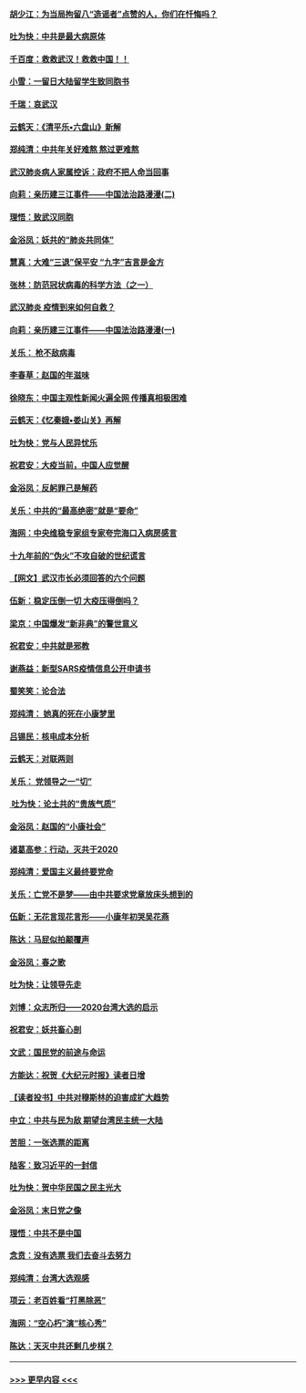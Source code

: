 #### [胡少江：为当局拘留八“造谣者”点赞的人，你们在忏悔吗？](../pages/nsc993/n11836801.md?t=02012131) 
#### [吐为快：中共是最大病原体](../pages/nsc993/n11836748.md?t=02012131) 
#### [千百度：救救武汉！救救中国！！](../pages/nsc993/n11836145.md?t=02012131) 
#### [小雪：一留日大陆留学生致同胞书](../pages/nsc993/n11834624.md?t=02012131) 
#### [千瑞：哀武汉](../pages/nsc993/n11833647.md?t=02012131) 
#### [云鹤天：《清平乐▪六盘山》新解](../pages/nsc993/n11833611.md?t=02012131) 
#### [郑纯清：中共年关好难熬 熬过更难熬](../pages/nsc993/n11833489.md?t=02012131) 
#### [武汉肺炎病人家属控诉：政府不把人命当回事](../pages/nsc993/n11833205.md?t=02012131) 
#### [向莉：亲历建三江事件——中国法治路漫漫(二)](../pages/nsc993/n11829102.md?t=02012131) 
#### [理悟：致武汉同胞](../pages/nsc993/n11831522.md?t=02012131) 
#### [金浴凤：妖共的“肺炎共同体”](../pages/nsc993/n11829448.md?t=02012131) 
#### [慧真：大难“三退”保平安 “九字”吉言是金方](../pages/nsc993/n11829501.md?t=02012131) 
#### [张林：防范冠状病毒的科学方法（之一）](../pages/nsc993/n11828618.md?t=02012131) 
#### [武汉肺炎 疫情到来如何自救？](../pages/nsc993/n11827632.md?t=02012131) 
#### [向莉：亲历建三江事件——中国法治路漫漫(一)](../pages/nsc993/n11827190.md?t=02012131) 
#### [关乐： 枪不敌病毒](../pages/nsc993/n11826746.md?t=02012131) 
#### [李春草：赵国的年滋味](../pages/nsc993/n11826321.md?t=02012131) 
#### [徐晓东：中国主观性新闻火遍全网 传播真相极困难](../pages/nsc993/n11826508.md?t=02012131) 
#### [云鹤天：《忆秦娥▪娄山关》再解](../pages/nsc993/n11824682.md?t=02012131) 
#### [吐为快：党与人民异忧乐](../pages/nsc993/n11824660.md?t=02012131) 
#### [祝君安：大疫当前，中国人应觉醒](../pages/nsc993/n11821946.md?t=02012131) 
#### [金浴凤：反躬罪己是解药](../pages/nsc993/n11820280.md?t=02012131) 
#### [关乐：中共的“最高绝密”就是“要命”](../pages/nsc993/n11816946.md?t=02012131) 
#### [海网：中央维稳专家组专家夸完海口入病房感言](../pages/nsc993/n11815138.md?t=02012131) 
#### [十九年前的“伪火”不攻自破的世纪谎言](../pages/nsc993/n11813238.md?t=02012131) 
#### [【网文】武汉市长必须回答的六个问题](../pages/nsc993/n11813848.md?t=02012131) 
#### [伍新：稳定压倒一切 大疫压得倒吗？](../pages/nsc993/n11812634.md?t=02012131) 
#### [梁京：中国爆发“新非典”的警世意义](../pages/nsc993/n11812554.md?t=02012131) 
#### [祝君安：中共就是邪教](../pages/nsc993/n11812431.md?t=02012131) 
#### [谢燕益：新型SARS疫情信息公开申请书](../pages/nsc993/n11808840.md?t=02012131) 
#### [蜀笑笑：论合法](../pages/nsc993/n11808064.md?t=02012131) 
#### [郑纯清： 她真的死在小康梦里](../pages/nsc993/n11806623.md?t=02012131) 
#### [吕锡民：核电成本分析](../pages/nsc993/n11806284.md?t=02012131) 
#### [云鹤天：对联两则](../pages/nsc993/n11805957.md?t=02012131) 
#### [关乐： 党领导之一“切”](../pages/nsc993/n11804505.md?t=02012131) 
#### [ 吐为快：论土共的“贵族气质”](../pages/nsc993/n11804490.md?t=02012131) 
#### [金浴凤：赵国的“小康社会”](../pages/nsc993/n11804452.md?t=02012131) 
#### [诸葛高参：行动，灭共于2020](../pages/nsc993/n11804120.md?t=02012131) 
#### [郑纯清：爱国主义最终要党命](../pages/nsc993/n11802197.md?t=02012131) 
#### [关乐：亡党不是梦——由中共要求党章放床头想到的](../pages/nsc993/n11802156.md?t=02012131) 
#### [伍新：无花言现花言形——小康年初哭吴花燕](../pages/nsc993/n11800044.md?t=02012131) 
#### [陈达：马屁似拍颠覆声](../pages/nsc993/n11800010.md?t=02012131) 
#### [金浴凤：春之歌](../pages/nsc993/n11797687.md?t=02012131) 
#### [吐为快：让领导先走](../pages/nsc993/n11797512.md?t=02012131) 
#### [刘博：众志所归——2020台湾大选的启示](../pages/nsc993/n11796878.md?t=02012131) 
#### [祝君安：妖共畜心剖](../pages/nsc993/n11794273.md?t=02012131) 
#### [文武：国民党的前途与命运](../pages/nsc993/n11794198.md?t=02012131) 
#### [方能达：祝贺《大纪元时报》读者日增](../pages/nsc993/n11793807.md?t=02012131) 
#### [【读者投书】中共对穆斯林的迫害成扩大趋势](../pages/nsc993/n11791371.md?t=02012131) 
#### [中立：中共与民为敌 期望台湾民主统一大陆](../pages/nsc993/n11790392.md?t=02012131) 
#### [苦胆：一张选票的距离](../pages/nsc993/n11788914.md?t=02012131) 
#### [陆客：致习近平的一封信](../pages/nsc993/n11788867.md?t=02012131) 
#### [吐为快：贺中华民国之民主光大](../pages/nsc993/n11788618.md?t=02012131) 
#### [金浴凤：末日党之像](../pages/nsc993/n11787475.md?t=02012131) 
#### [理悟：中共不是中国](../pages/nsc993/n11787463.md?t=02012131) 
#### [念贲：没有选票  我们去奋斗去努力](../pages/nsc993/n11787398.md?t=02012131) 
#### [郑纯清：台湾大选观感](../pages/nsc993/n11786210.md?t=02012131) 
#### [项云：老百姓看“打黑除恶”](../pages/nsc993/n11785398.md?t=02012131) 
#### [海网：“空心朽”演“核心秀”](../pages/nsc993/n11783874.md?t=02012131) 
#### [陈达：天灭中共还剩几步棋？](../pages/nsc993/n11783719.md?t=02012131) 

----
#### [ >>> 更早内容 <<< ](../indexes/nsc993-earlier.md)
